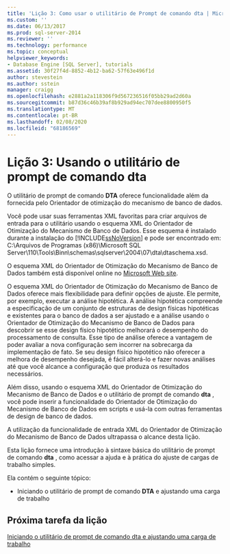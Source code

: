 ```yaml
---
title: 'Lição 3: Como usar o utilitário de Prompt de comando dta | Microsoft Docs'
ms.custom: ''
ms.date: 06/13/2017
ms.prod: sql-server-2014
ms.reviewer: ''
ms.technology: performance
ms.topic: conceptual
helpviewer_keywords:
- Database Engine [SQL Server], tutorials
ms.assetid: 30f27f4d-8852-4b12-ba62-57f63e496f1d
author: stevestein
ms.author: sstein
manager: craigg
ms.openlocfilehash: e2881a2a118306f9d567236516f05bb29ad2d60a
ms.sourcegitcommit: b87d36c46b39af8b929ad94ec707dee8800950f5
ms.translationtype: MT
ms.contentlocale: pt-BR
ms.lasthandoff: 02/08/2020
ms.locfileid: "68186569"
---
```

# <a name="lesson-3-using-the-dta-command-prompt-utility"></a>Lição 3: Usando o utilitário de prompt de comando dta
  O utilitário de prompt de comando **DTA** oferece funcionalidade além da fornecida pelo Orientador de otimização do mecanismo de banco de dados.  
  
 Você pode usar suas ferramentas XML favoritas para criar arquivos de entrada para o utilitário usando o esquema XML do Orientador de Otimização do Mecanismo de Banco de Dados. Esse esquema é instalado durante a instalação do [!INCLUDE[ssNoVersion](../../includes/ssnoversion-md.md)] e pode ser encontrado em: C:\Arquivos de Programas (x86)\Microsoft SQL Server\110\Tools\Binn\schemas\sqlserver\2004\07\dta\dtaschema.xsd.  
  
 O esquema XML do Orientador de Otimização do Mecanismo de Banco de Dados também está disponível online no [Microsoft Web site](https://go.microsoft.com/fwlink/?linkid=43100&clcid=0x409).  
  
 O esquema XML do Orientador de Otimização do Mecanismo de Banco de Dados oferece mais flexibilidade para definir opções de ajuste. Ele permite, por exemplo, executar a análise hipotética. A análise hipotética compreende a especificação de um conjunto de estruturas de design físicas hipotéticas e existentes para o banco de dados a ser ajustado e a análise usando o Orientador de Otimização do Mecanismo de Banco de Dados para descobrir se esse design físico hipotético melhorará o desempenho do processamento de consulta. Esse tipo de análise oferece a vantagem de poder avaliar a nova configuração sem incorrer na sobrecarga da implementação de fato. Se seu design físico hipotético não oferecer a melhora de desempenho desejada, é fácil alterá-lo e fazer novas análises até que você alcance a configuração que produza os resultados necessários.  
  
 Além disso, usando o esquema XML do Orientador de Otimização do Mecanismo de Banco de Dados e o utilitário de prompt de comando **dta** , você pode inserir a funcionalidade do Orientador de Otimização do Mecanismo de Banco de Dados em scripts e usá-la com outras ferramentas de design de banco de dados.  
  
 A utilização da funcionalidade de entrada XML do Orientador de Otimização do Mecanismo de Banco de Dados ultrapassa o alcance desta lição.  
  
 Esta lição fornece uma introdução à sintaxe básica do utilitário de prompt de comando **dta** , como acessar a ajuda e à prática do ajuste de cargas de trabalho simples.  
  
 Ela contém o seguinte tópico:  
  
-   Iniciando o utilitário de prompt de comando **DTA** e ajustando uma carga de trabalho  
  
## <a name="next-task-in-lesson"></a>Próxima tarefa da lição  
 [Iniciando o utilitário de prompt de comando dta e ajustando uma carga de trabalho](lesson-1-1-tuning-a-workload.md)  
  
  
